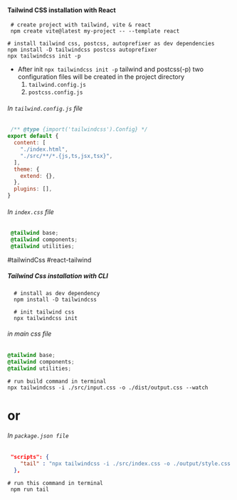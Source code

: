 #### Tailwind CSS installation with React


```shell
 # create project with tailwind, vite & react
 npm create vite@latest my-project -- --template react 
```


```shell
# install tailwind css, postcss, autoprefixer as dev dependencies 
npm install -D tailwindcss postcss autoprefixer
npx tailwindcss init -p
```

- After init `npx tailwindcss init -p` tailwind and postcss(-p) two configuration files will be created in the project directory
   1. `tailwind.config.js`
   2. `postcss.config.js`



###### In `tailwind.config.js` file

```javascript
 /** @type {import('tailwindcss').Config} */
export default {
  content: [
    "./index.html",
    "./src/**/*.{js,ts,jsx,tsx}",
  ],
  theme: {
    extend: {},
  },
  plugins: [],
}
```

###### In `index.css` file

```css
 @tailwind base;
 @tailwind components;
 @tailwind utilities;
```

#tailwindCss #react-tailwind 


##### Tailwind Css installation with CLI

```shell
  # install as dev dependency 
  npm install -D tailwindcss
```


```shell
  # init tailwind css 
  npx tailwindcss init
```

###### in main css file

```css
@tailwind base;
@tailwind components;
@tailwind utilities;
```

```shell
# run build command in terminal 
npx tailwindcss -i ./src/input.css -o ./dist/output.css --watch
```

# or

###### In `package.json file`

```JSON
 "scripts": {
    "tail" : "npx tailwindcss -i ./src/index.css -o ./output/style.css --watch"
  },
```

```shell
# run this command in terminal
 npm run tail
```
